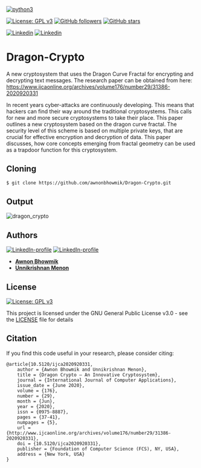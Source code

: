 [![python3](https://img.shields.io/badge/python3-v3.6-green?style=for-the-badge&logo=python)](https://www.python.org)

[![License: GPL v3](https://img.shields.io/badge/License-GPL%20v3-purple.svg)](http://www.gnu.org/licenses/gpl-3.0)
[![GitHub followers](https://img.shields.io/github/followers/awnonbhowmik?label=Follow&style=social)](https://github.com/awnonbhowmik?tab=followers) [![GitHub stars](https://img.shields.io/github/stars/awnonbhowmik/Dragon-Crypto.svg?style=social&label=Star&maxAge=2592000)](https://GitHub.com/awnonbhowmik/Dragon-Crypto/stargazers/)

[![Linkedin](https://img.shields.io/badge/Linkedin-Unnikrishnan%20Menon-blue?style=for-the-badge&logo=linkedin)](https://www.linkedin.com/in/unnikrishnan-menon-aa013415a/) [![Linkedin](https://img.shields.io/badge/Linkedin-Awnon%20Bhowmik-red?style=for-the-badge&logo=linkedin)](https://www.linkedin.com/in/awnon-bhowmik-13a5a013b/?miniProfileUrn=urn%3Ali%3Afs_miniProfile%3AACoAACIUlr4BQG5MmK7AYfJbU5Zaacunw1qLanM)

# Dragon-Crypto

A new cryptosystem that uses the Dragon Curve Fractal for encrypting and decrypting text messages. The research paper can be obtained from here: https://www.ijcaonline.org/archives/volume176/number29/31386-2020920331

In recent years cyber-attacks are continuously developing.
This means that hackers can find their way around the
traditional cryptosystems. This calls for new and more secure
cryptosystems to take their place. This paper outlines a new
cryptosystem based on the dragon curve fractal. The security
level of this scheme is based on multiple private keys, that are
crucial for effective encryption and decryption of data. This
paper discusses, how core concepts emerging from fractal
geometry can be used as a trapdoor function for this
cryptosystem.

## Cloning
```bash
$ git clone https://github.com/awnonbhowmik/Dragon-Crypto.git
```

## Output
![dragon_crypto](https://user-images.githubusercontent.com/36446402/80407837-dfaf9000-88e3-11ea-8ebf-96899abf7509.png)

## Authors
[![LinkedIn-profile](https://img.shields.io/badge/LinkedIn-Unnikrishnan-teal.svg)](https://www.linkedin.com/in/unnikrishnan-menon-aa013415a/) [![LinkedIn-profile](https://img.shields.io/badge/LinkedIn-Awnon-green.svg)](https://www.linkedin.com/in/awnon-bhowmik-13a5a013b/?miniProfileUrn=urn%3Ali%3Afs_miniProfile%3AACoAACIUlr4BQG5MmK7AYfJbU5Zaacunw1qLanM)
* [**Awnon Bhowmik**](https://github.com/awnonbhowmik)
* [**Unnikrishnan Menon**](https://github.com/7enTropy7)

## License

[![License: GPL v3](https://img.shields.io/badge/License-GPL%20v3-red.svg)](http://www.gnu.org/licenses/gpl-3.0)

This project is licensed under the GNU General Public License v3.0 - see the [LICENSE](LICENSE) file for details

## Citation
If you find this code useful in your research, please consider citing:

```
@article{10.5120/ijca2020920331,
	author = {Awnon Bhowmik and Unnikrishnan Menon},
	title = {Dragon Crypto – An Innovative Cryptosystem},
	journal = {International Journal of Computer Applications},
	issue_date = {June 2020},
	volume = {176},
	number = {29},
	month = {Jun},
	year = {2020},
	issn = {0975-8887},
	pages = {37-41},
	numpages = {5},
	url = {http://www.ijcaonline.org/archives/volume176/number29/31386-2020920331},
	doi = {10.5120/ijca2020920331},
	publisher = {Foundation of Computer Science (FCS), NY, USA},
	address = {New York, USA}
}
```